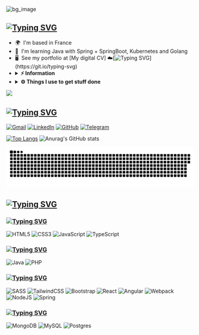 
![bg_image](https://github.com/xMurieLLx/xMurieLLx/blob/main/584054_movie-ezgif.com-optimize%20(compressed).gif)

## [![Typing SVG](https://readme-typing-svg.herokuapp.com?font=Press+Start+2P&duration=1500&pause=250&center=true&vCenter=true&multiline=true&random=false&width=625&height=124&lines=Hi+there+!+;My+name+is+;Dmitri+Garabine;I'm+a+Full-Stack+Web+Developer)](https://git.io/typing-svg) <br/>
* 🌍  I'm based in France
* 🧠  I'm learning Java with Spring + SpringBoot, Kubernetes and Golang
* 🖥️  See my portfolio at [My digital CV] ☁️[![Typing SVG](https://readme-typing-svg.herokuapp.com?font=Press+Start+2P&size=12&duration=1500&pause=250&vCenter=true&random=false&width=200&height=20&lines=Building+...;Reparation+...;Constructing+...;Deploying+...)](https://git.io/typing-svg)
* <details><summary><b>⚡ Information </b></summary><br/>
	<ul>
	<li>🛠 &nbsp; For Front-End I’m currently working with HTML, CSS+SCSS, TailwindCss, JavaScript (Angular and React + Vite);</li>
 	<li>💻 &nbsp; For Back-End: PHP, Java (Spring + SpringBoot);</li>
	<li>🚀 &nbsp; I love exploring new technologies and building cool stuff;</li>
 	<li>📰 &nbsp; Reading, writing & watching Tech Stuff whenever possible.</li>
  	</ul>
	</details>
* <details><summary><b>⚙️ Things I use to get stuff done</b></summary><br/>
  	<ul>
  	    <li><b>OS:</b> Win11 v.23H2</li>
	      <li><b>Laptop: </b> PC Specialist Defiance Pro 17 M1</li>
  	    <li><b>Browser: </b> Chrome</li>
	    <li><b>Terminal: </b> Terminal Windows: Kali + Oh My Posh</li>
	    <li><b>Code Editor:</b> VSCode and IntelliJIDEA</li>
 	    <li><b>Other Tools:</b> Postman, Notion</li>
	    <li><b>To Stay Updated:</b> Telegram</li>
	</ul>
</details>

![](https://komarev.com/ghpvc/?username=your-github-xMurieLLx&style=for-the-badge)

## [![Typing SVG](https://readme-typing-svg.herokuapp.com?font=Press+Start+2P&duration=1500&pause=250&center=true&vCenter=true&multiline=true&random=false&width=625&height=40&lines=%E2%9C%89%EF%B8%8F+You+can+contact+Me+%F0%9F%93%AB)](https://git.io/typing-svg)
[![Gmail](https://img.shields.io/badge/Gmail-D14836?style=for-the-badge&logo=gmail&logoColor=white)](mailto:muriell.htc@gmail.com?subject=[GitHub])
[![LinkedIn](https://img.shields.io/badge/linkedin-%230077B5.svg?style=for-the-badge&logo=linkedin&logoColor=white)](https://www.linkedin.com/in/dmitri-garabine)
[![GitHub](https://img.shields.io/badge/github-%23121011.svg?style=for-the-badge&logo=github&logoColor=white)](https://www.github.com/xMurieLLx)
[![Telegram](https://img.shields.io/badge/Telegram-2CA5E0?style=for-the-badge&logo=telegram&logoColor=white)](https://t.me/xmuriellx)



[![Top Langs](https://github-readme-stats.vercel.app/api/top-langs/?username=xMurieLLx&theme=tokyonight)](https://github.com/anuraghazra/github-readme-stats)
![Anurag's GitHub stats](https://github-readme-stats.vercel.app/api?username=xMurieLLx&show_icons=true&theme=tokyonight&ru)

![bg_image](https://github.com/xMurieLLx/xMurieLLx/blob/main/github-snake.svg)

## [![Typing SVG](https://readme-typing-svg.herokuapp.com?font=Press+Start+2P&duration=1500&pause=250&center=true&vCenter=true&multiline=true&random=false&width=625&height=40&lines=SKILLS)](https://git.io/typing-svg)

### [![Typing SVG](https://readme-typing-svg.herokuapp.com?font=Press+Start+2P&duration=1500&pause=250&vCenter=true&multiline=true&random=false&width=625&height=40&lines=Language+Front-End)](https://git.io/typing-svg)

![HTML5](https://img.shields.io/badge/html5-%23E34F26.svg?style=for-the-badge&logo=html5&logoColor=white)
![CSS3](https://img.shields.io/badge/css3-%231572B6.svg?style=for-the-badge&logo=css3&logoColor=white)
![JavaScript](https://img.shields.io/badge/javascript-%23323330.svg?style=for-the-badge&logo=javascript&logoColor=%23F7DF1E)
![TypeScript](https://img.shields.io/badge/typescript-%23007ACC.svg?style=for-the-badge&logo=typescript&logoColor=white)

### [![Typing SVG](https://readme-typing-svg.herokuapp.com?font=Press+Start+2P&duration=1500&pause=250&vCenter=true&multiline=true&random=false&width=625&height=40&lines=Language+Back-End)](https://git.io/typing-svg)

![Java](https://img.shields.io/badge/java-%23ED8B00.svg?style=for-the-badge&logo=openjdk&logoColor=white)
![PHP](https://img.shields.io/badge/php-%23777BB4.svg?style=for-the-badge&logo=php&logoColor=white)

### [![Typing SVG](https://readme-typing-svg.herokuapp.com?font=Press+Start+2P&duration=1500&pause=250&vCenter=true&multiline=true&random=false&width=625&height=40&lines=Frameworks)](https://git.io/typing-svg)

![SASS](https://img.shields.io/badge/SASS-hotpink.svg?style=for-the-badge&logo=SASS&logoColor=white)
![TailwindCSS](https://img.shields.io/badge/tailwindcss-%2338B2AC.svg?style=for-the-badge&logo=tailwind-css&logoColor=white)
![Bootstrap](https://img.shields.io/badge/bootstrap-%238511FA.svg?style=for-the-badge&logo=bootstrap&logoColor=white)
![React](https://img.shields.io/badge/react-%2320232a.svg?style=for-the-badge&logo=react&logoColor=%2361DAFB)
![Angular](https://img.shields.io/badge/angular-%23DD0031.svg?style=for-the-badge&logo=angular&logoColor=white)
![Webpack](https://img.shields.io/badge/webpack-%238DD6F9.svg?style=for-the-badge&logo=webpack&logoColor=black)
![NodeJS](https://img.shields.io/badge/node.js-6DA55F?style=for-the-badge&logo=node.js&logoColor=white)
![Spring](https://img.shields.io/badge/spring-%236DB33F.svg?style=for-the-badge&logo=spring&logoColor=white)

### [![Typing SVG](https://readme-typing-svg.herokuapp.com?font=Press+Start+2P&duration=1500&pause=250&vCenter=true&multiline=true&random=false&width=625&height=40&lines=Data+Bases)](https://git.io/typing-svg)

![MongoDB](https://img.shields.io/badge/MongoDB-%234ea94b.svg?style=for-the-badge&logo=mongodb&logoColor=white)
![MySQL](https://img.shields.io/badge/mysql-4479A1.svg?style=for-the-badge&logo=mysql&logoColor=white)
![Postgres](https://img.shields.io/badge/postgres-%23316192.svg?style=for-the-badge&logo=postgresql&logoColor=white)


